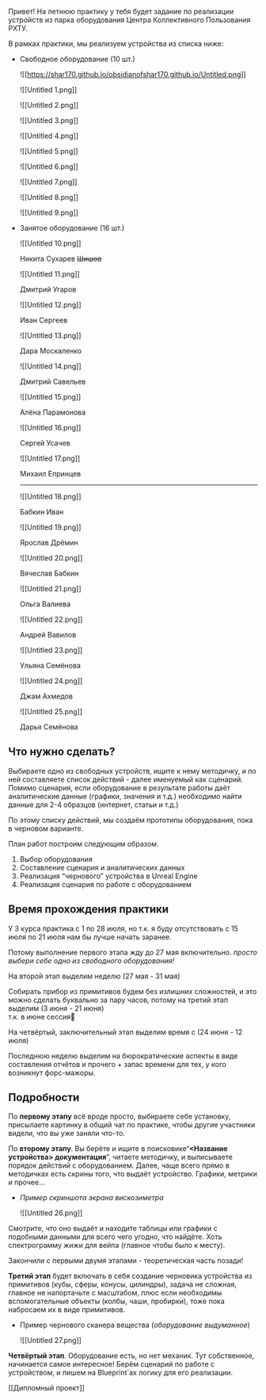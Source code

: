 Привет! На летнюю практику у тебя будет задание по реализации устройств из парка оборудования Центра Коллективного Пользования РХТУ.

В рамках практики, мы реализуем устройства из списка ниже:

- Свободное оборудование (10 шт.)
    
    ![[https://shar170.github.io/obsidianofshar170.github.io/Untitled.png]]
    
    ![[Untitled 1.png]]
    
    ![[Untitled 2.png]]
    
    ![[Untitled 3.png]]
    
    ![[Untitled 4.png]]
    
    ![[Untitled 5.png]]
    
    ![[Untitled 6.png]]
    
    ![[Untitled 7.png]]
    
    ![[Untitled 8.png]]
    
    ![[Untitled 9.png]]
    
- Занятое оборудование (16 шт.)
    
    ![[Untitled 10.png]]
    
    Никита Сухарев ~~Шишов~~
    
    ![[Untitled 11.png]]
    
    Дмитрий Угаров
    
    ![[Untitled 12.png]]
    
    Иван Сергеев
    
    ![[Untitled 13.png]]
    
    Дара Москаленко
    
    ![[Untitled 14.png]]
    
    Дмитрий Савельев
    
    ![[Untitled 15.png]]
    
    Алёна Парамонова
    
    ![[Untitled 16.png]]
    
    Сергей Усачев
    
    ![[Untitled 17.png]]
    
    Михаил Епринцев
    
      
    
    ---
    
      
    
    ![[Untitled 18.png]]
    
    Бабкин Иван
    
    ![[Untitled 19.png]]
    
    Ярослав Дрёмин
    
    ![[Untitled 20.png]]
    
    Вячеслав Бабкин
    
    ![[Untitled 21.png]]
    
    Ольга Валиева
    
    ![[Untitled 22.png]]
    
    Андрей Вавилов
    
    ![[Untitled 23.png]]
    
    Ульяна Семёнова
    
    ![[Untitled 24.png]]
    
    Джам Ахмедов
    
    ![[Untitled 25.png]]
    
    Дарья Семёнова
    
      
    
      
    

## Что нужно сделать?

Выбираете одно из свободных устройств, ищите к нему методичку, и по ней составляете список действий - далее именуемый как сценарий. Помимо сценария, если оборудование в результате работы даёт аналитические данные (графики, значения и т.д.) необходимо найти данные для 2-4 образцов (интернет, статьи и т.д.)

По этому списку действий, мы создаём прототипы оборудования, пока в черновом варианте.

План работ построим следующим образом.

1. Выбор оборудования
2. Составление сценария и аналитических данных
3. Реализация “чернового” устройства в Unreal Engine
4. Реализация сценария по работе с оборудованием

## Время прохождения практики

У 3 курса практика с 1 по 28 июля, но т.к. я буду отсутствовать с 15 июля по 21 июля нам бы лучше начать заранее.

Потому выполнение первого этапа жду до 27 мая включительно. _просто выбери себе одно из свободного оборудования!_

На второй этап выделим неделю (27 мая - 31 мая)

Собирать прибор из примитивов будем без излишних сложностей, и это можно сделать буквально за пару часов, потому на третий этап выделим (3 июня - 21 июня)  
т.к. в июне сессия🙂  

На четвёртый, заключительный этап выделим время с (24 июня - 12 июля)

Последнюю неделю выделим на бюрократические аспекты в виде составления отчётов и прочего + запас времени для тех, у кого возникнут форс-мажоры.

## Подробности

По **первому этапу** всё вроде просто, выбираете себе установку, присылаете картинку в общий чат по практике, чтобы другие участники видели, что вы уже заняли что-то.

По **второму этапу**. Вы берёте и ищите в поисковике“**<Название устройства> документация**”, читаете методичку, и выписываете порядок действий с оборудованием. Далее, чаще всего прямо в методичках есть скрины того, что выдаёт устройство. Графики, метрики и прочее…

- _Пример скриншота экрана вискозиметра_
    
    ![[Untitled 26.png]]
    

Смотрите, что оно выдаёт и находите таблицы или графики с подобными данными для всего чего угодно, что найдёте. Хоть спектрограмму жижи для вейпа (главное чтобы было к месту).

Закончили с первыми двумя этапами - теоретическая часть позади!

**Третий этап** будет включать в себя создание черновика устройства из примитивов (кубы, сферы, конусы, цилиндры), задача не сложная, главное не напортачьте с масштабом, плюс если необходимы вспомогательные объекты (колбы, чаши, пробирки), тоже пока набросаем их в виде примитивов.

- Пример чернового сканера вещества (_оборудование выдуманное_)
    
    ![[Untitled 27.png]]
    

**Четвёртый этап**. Оборудование есть, но нет механик. Тут собственное, начинается самое интересное! Берём сценарий по работе с устройством, и пишем на Blueprint`ах логику для его реализации.

  

[[Дипломный проект]]